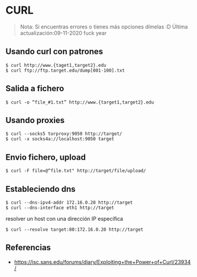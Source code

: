 # CURL

> Nota: Si encuentras errores o tienes más opciones dímelas :D
> Última actualización:09-11-2020 fuck year

## Usando curl con patrones

    $ curl http://www.{taget1,target2}.edu 
    $ curl ftp://ftp.target.edu/dump[001-100].txt

## Salida a fichero

    $ curl -o “file_#1.txt” http://www.{target1,target2}.edu
    
## Usando proxies
    $ curl --socks5 torproxy:9050 http://target/
    $ curl -x socks4a://localhost:9050 target

## Envio fichero, upload

    $ curl -F file=@“file.txt" http://target/file/upload/

## Estableciendo dns

    $ curl --dns-ipv4-addr 172.16.0.20 http://target
    $ curl --dns-interface eth1 http://target
resolver un host con una dirección IP específica

    $ curl --resolve target:80:172.16.0.20 http://target

## Referencias
* https://isc.sans.edu/forums/diary/Exploiting+the+Power+of+Curl/23934/
